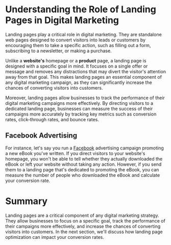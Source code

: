 # Understanding the Role of Landing Pages in Digital Marketing

Landing pages play a critical role in digital marketing. They are standalone web pages designed to convert visitors into leads or customers by encouraging them to take a specific action, such as filling out a form, subscribing to a newsletter, or making a purchase.

Unlike a __website's__ homepage or a **product** page, a landing page is designed with a specific goal in mind. It focuses on a single offer or message and removes any distractions that may divert the visitor's attention away from that goal. This makes landing pages an essential component of any digital marketing campaign, as they can significantly increase the chances of converting visitors into customers.

Moreover, landing pages allow businesses to track the performance of their digital marketing campaigns more effectively. By directing visitors to a dedicated landing page, businesses can measure the success of their campaigns more accurately by tracking key metrics such as conversion rates, click-through rates, and bounce rates.

## Facebook Advertising

For instance, let's say you run a [Facebook](https://www.facebook.com) advertising campaign promoting a new eBook you've written. If you direct visitors to your website's homepage, you won't be able to tell whether they actually downloaded the eBook or left your website without taking any action. However, if you send them to a landing page that's dedicated to promoting the eBook, you can measure the number of people who downloaded the eBook and calculate your conversion rate.

# Summary
Landing pages are a critical component of any digital marketing strategy. They allow businesses to focus on a specific goal, track the performance of their campaigns more effectively, and increase the chances of converting visitors into customers. In the next section, we'll discuss how landing page optimization can impact your conversion rates.
